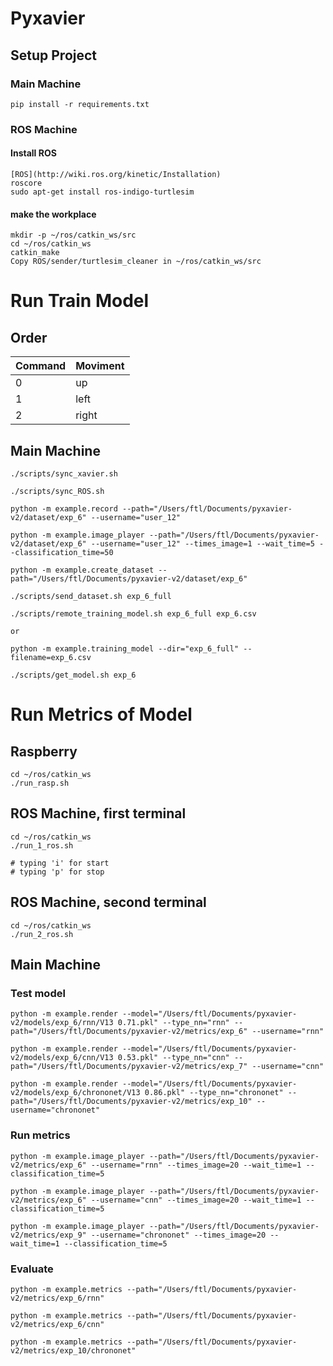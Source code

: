 # Pyxavier

## Setup Project

### Main Machine

    pip install -r requirements.txt

### ROS Machine

#### Install ROS

    [ROS](http://wiki.ros.org/kinetic/Installation)
    roscore
    sudo apt-get install ros-indigo-turtlesim

#### make the workplace

    mkdir -p ~/ros/catkin_ws/src    
    cd ~/ros/catkin_ws  
    catkin_make
    Copy ROS/sender/turtlesim_cleaner in ~/ros/catkin_ws/src

# Run Train Model

## Order

Command | Moviment
--- | --- 
0 | up
1 | left
2 | right

## Main Machine

    ./scripts/sync_xavier.sh

    ./scripts/sync_ROS.sh

    python -m example.record --path="/Users/ftl/Documents/pyxavier-v2/dataset/exp_6" --username="user_12"

    python -m example.image_player --path="/Users/ftl/Documents/pyxavier-v2/dataset/exp_6" --username="user_12" --times_image=1 --wait_time=5 --classification_time=50

    python -m example.create_dataset --path="/Users/ftl/Documents/pyxavier-v2/dataset/exp_6"

    ./scripts/send_dataset.sh exp_6_full

    ./scripts/remote_training_model.sh exp_6_full exp_6.csv

    or    

    python -m example.training_model --dir="exp_6_full" --filename=exp_6.csv

    ./scripts/get_model.sh exp_6

# Run Metrics of Model

## Raspberry

    cd ~/ros/catkin_ws
    ./run_rasp.sh

## ROS Machine, first terminal

    cd ~/ros/catkin_ws
    ./run_1_ros.sh

    # typing 'i' for start
    # typing 'p' for stop

## ROS Machine, second terminal

    cd ~/ros/catkin_ws
    ./run_2_ros.sh

## Main Machine

### Test model

    python -m example.render --model="/Users/ftl/Documents/pyxavier-v2/models/exp_6/rnn/V13 0.71.pkl" --type_nn="rnn" --path="/Users/ftl/Documents/pyxavier-v2/metrics/exp_6" --username="rnn"

    python -m example.render --model="/Users/ftl/Documents/pyxavier-v2/models/exp_6/cnn/V13 0.53.pkl" --type_nn="cnn" --path="/Users/ftl/Documents/pyxavier-v2/metrics/exp_7" --username="cnn"

    python -m example.render --model="/Users/ftl/Documents/pyxavier-v2/models/exp_6/chrononet/V13 0.86.pkl" --type_nn="chrononet" --path="/Users/ftl/Documents/pyxavier-v2/metrics/exp_10" --username="chrononet"

### Run metrics

    python -m example.image_player --path="/Users/ftl/Documents/pyxavier-v2/metrics/exp_6" --username="rnn" --times_image=20 --wait_time=1 --classification_time=5

    python -m example.image_player --path="/Users/ftl/Documents/pyxavier-v2/metrics/exp_6" --username="cnn" --times_image=20 --wait_time=1 --classification_time=5

    python -m example.image_player --path="/Users/ftl/Documents/pyxavier-v2/metrics/exp_9" --username="chrononet" --times_image=20 --wait_time=1 --classification_time=5

### Evaluate

    python -m example.metrics --path="/Users/ftl/Documents/pyxavier-v2/metrics/exp_6/rnn"
    
    python -m example.metrics --path="/Users/ftl/Documents/pyxavier-v2/metrics/exp_6/cnn"
    
    python -m example.metrics --path="/Users/ftl/Documents/pyxavier-v2/metrics/exp_10/chrononet"
